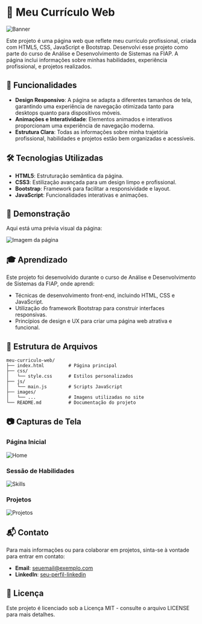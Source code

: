 
# 💼 Meu Currículo Web

![Banner](https://link-da-imagem-do-banner.com/banner.png) <!-- Substitua pelo link direto da imagem ou adicione uma imagem no repositório e faça referência a ela -->

Este projeto é uma página web que reflete meu currículo profissional, criada com HTML5, CSS, JavaScript e Bootstrap. Desenvolvi esse projeto como parte do curso de Análise e Desenvolvimento de Sistemas na FIAP. A página inclui informações sobre minhas habilidades, experiência profissional, e projetos realizados.

## 🎯 Funcionalidades

- **Design Responsivo**: A página se adapta a diferentes tamanhos de tela, garantindo uma experiência de navegação otimizada tanto para desktops quanto para dispositivos móveis.
- **Animações e Interatividade**: Elementos animados e interativos proporcionam uma experiência de navegação moderna.
- **Estrutura Clara**: Todas as informações sobre minha trajetória profissional, habilidades e projetos estão bem organizadas e acessíveis.

## 🛠 Tecnologias Utilizadas

- **HTML5**: Estruturação semântica da página.
- **CSS3**: Estilização avançada para um design limpo e profissional.
- **Bootstrap**: Framework para facilitar a responsividade e layout.
- **JavaScript**: Funcionalidades interativas e animações.

## 🚀 Demonstração

Aqui está uma prévia visual da página:

![Imagem da página](https://link-da-imagem-da-pagina.com/preview.png) <!-- Substitua pelo link direto da imagem ou adicione uma imagem no repositório -->

## 🎓 Aprendizado

Este projeto foi desenvolvido durante o curso de Análise e Desenvolvimento de Sistemas da FIAP, onde aprendi:

- Técnicas de desenvolvimento front-end, incluindo HTML, CSS e JavaScript.
- Utilização do framework Bootstrap para construir interfaces responsivas.
- Princípios de design e UX para criar uma página web atrativa e funcional.

## 📂 Estrutura de Arquivos

```plaintext
meu-curriculo-web/
├── index.html         # Página principal
├── css/
│   └── style.css      # Estilos personalizados
├── js/
│   └── main.js        # Scripts JavaScript
├── images/
│   └── ...            # Imagens utilizadas no site
└── README.md          # Documentação do projeto
```

## 📷 Capturas de Tela

### Página Inicial
![Home](https://link-da-imagem-home.com/home.png) <!-- Imagem da seção inicial -->

### Sessão de Habilidades
![Skills](https://link-da-imagem-skills.com/skills.png) <!-- Imagem da seção de habilidades -->

### Projetos
![Projetos](https://link-da-imagem-projetos.com/projects.png) <!-- Imagem da seção de projetos -->

## 📬 Contato

Para mais informações ou para colaborar em projetos, sinta-se à vontade para entrar em contato:

- **Email**: [seuemail@exemplo.com](mailto:seuemail@exemplo.com)
- **LinkedIn**: [seu-perfil-linkedin](https://www.linkedin.com/in/seu-perfil/)

## 📜 Licença

Este projeto é licenciado sob a Licença MIT - consulte o arquivo LICENSE para mais detalhes.
